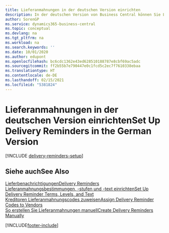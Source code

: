 ```yaml
---
title: Lieferanmahnungen in der deutschen Version einrichten
description: In der deutschen Version von Business Central können Sie Lieferanmahnungen nutzen, um Verkäufer über verspätete Lieferungen zu mahnen.
author: SorenGP
ms.service: dynamics365-business-central
ms.topic: conceptual
ms.devlang: na
ms.tgt_pltfrm: na
ms.workload: na
ms.search.keywords: ''
ms.date: 10/01/2020
ms.author: edupont
ms.openlocfilehash: bc6cdc1362e43ed628510188787e8cbf69ac5adc
ms.sourcegitcommit: ff2b55b7e790447e0c1fcd5c2ec7f7610338ebaa
ms.translationtype: HT
ms.contentlocale: de-DE
ms.lasthandoff: 02/15/2021
ms.locfileid: "5381824"
---
```

# <a name="set-up-delivery-reminders-in-the-german-version"></a><span data-ttu-id="dd490-103">Lieferanmahnungen in der deutschen Version einrichten</span><span class="sxs-lookup"><span data-stu-id="dd490-103">Set Up Delivery Reminders in the German Version</span></span>

[!INCLUDE [delivery-reminders-setup](../includes/ATCHDE/delivery-reminders-setup.md)]

## <a name="see-also"></a><span data-ttu-id="dd490-104">Siehe auch</span><span class="sxs-lookup"><span data-stu-id="dd490-104">See Also</span></span>

[<span data-ttu-id="dd490-105">Lieferbenachrichtigungen</span><span class="sxs-lookup"><span data-stu-id="dd490-105">Delivery Reminders</span></span>](delivery-reminders.md)  
[<span data-ttu-id="dd490-106">Lieferanmahnungsbestimmungen, -stufen und -text einrichten</span><span class="sxs-lookup"><span data-stu-id="dd490-106">Set Up Delivery Reminder Terms, Levels, and Text</span></span>](how-to-set-up-delivery-reminder-terms-levels-and-text.md)  
[<span data-ttu-id="dd490-107">Kreditoren Lieferanmahnungscodes zuweisen</span><span class="sxs-lookup"><span data-stu-id="dd490-107">Assign Delivery Reminder Codes to Vendors</span></span>](how-to-assign-delivery-reminder-codes-to-vendors.md)  
[<span data-ttu-id="dd490-108">So erstellen Sie Lieferanmahnungen manuell</span><span class="sxs-lookup"><span data-stu-id="dd490-108">Create Delivery Reminders Manually</span></span>](how-to-create-delivery-reminders-manually.md)


[!INCLUDE[footer-include](../../includes/footer-banner.md)]